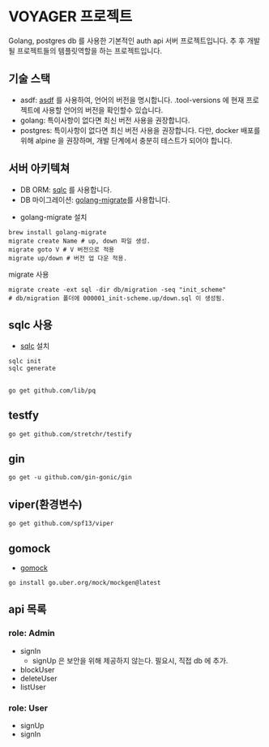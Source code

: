 # VOYAGER 프로젝트
Golang, postgres db 를 사용한 기본적인 auth api 서버 프로젝트입니다. 추 후 개발될 프로젝트들의 템플릿역할을 하는 프로젝트입니다.

## 기술 스택
- asdf: [asdf](https://asdf-vm.com) 를 사용하여, 언어의 버전을 명시합니다. .tool-versions 에 현재 프로젝트에 사용할 언어의 버전을 확인할수 있습니다.
- golang: 특이사항이 없다면 최신 버전 사용을 권장합니다.
- postgres: 특이사항이 없다면 최신 버전 사용을 권장합니다. 다만, docker 배포를 위해 alpine 을 권장하며, 개발 단계에서 충분히 테스트가 되어야 합니다.

## 서버 아키텍쳐
- DB ORM: [sqlc](https://docs.sqlc.dev/en/stable/tutorials/getting-started-postgresql.html) 를 사용합니다.
- DB 마이그레이션: [golang-migrate](https://github.com/golang-migrate/migrate)를 사용합니다.

* golang-migrate 설치
```
brew install golang-migrate
migrate create Name # up, down 파일 생성.
migrate goto V # V 버전으로 적용
migrate up/down # 버전 업 다운 적용.
```
migrate 사용
```
migrate create -ext sql -dir db/migration -seq "init_scheme"
# db/migration 폴더에 000001_init-scheme.up/down.sql 이 생성됨.
```

## sqlc 사용
- [sqlc](https://docs.sqlc.dev/en/latest/overview/install.html) 설치
```
sqlc init
sqlc generate
```
## 
```
go get github.com/lib/pq
```
## testfy
```
go get github.com/stretchr/testify
```

## gin
```
go get -u github.com/gin-gonic/gin
```

## viper(환경변수)
```
go get github.com/spf13/viper
```

## gomock
- [gomock](https://github.com/uber-go/mock)
```
go install go.uber.org/mock/mockgen@latest
```

## api 목록
### role: Admin
- signIn
    - signUp 은 보안을 위해 제공하지 않는다. 필요시, 직접 db 에 추가.
- blockUser
- deleteUser
- listUser

### role: User
- signUp
- signIn